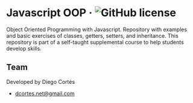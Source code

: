 # Javascript OOP &middot; ![GitHub license](https://img.shields.io/badge/license-MIT-blue.svg)

Object Oriented Programming with Javascript. Repository with examples and basic exercises of classes, getters, setters, and inheritance. This repository is part of a self-taught supplemental course to help students develop skills.

## Team

Developed by Diego Cortés

* dcortes.net@gmail.com